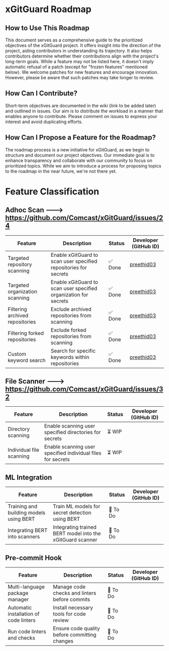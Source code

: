# xGitGuard Roadmap

## How to Use This Roadmap
This document serves as a comprehensive guide to the prioritized objectives of the xGitGuard project. It offers insight into the direction of the project, aiding contributors in understanding its trajectory. It also helps contributors determine whether their contributions align with the project's long-term goals. While a feature may not be listed here, it doesn't imply automatic refusal of a patch (except for "frozen features" mentioned below). We welcome patches for new features and encourage innovation. However, please be aware that such patches may take longer to review.

## How Can I Contribute?
Short-term objectives are documented in the wiki (link to be added later) and outlined in issues. Our aim is to distribute the workload in a manner that enables anyone to contribute. Please comment on issues to express your interest and avoid duplicating efforts.

## How Can I Propose a Feature for the Roadmap?
The roadmap process is a new initiative for xGitGuard, as we begin to structure and document our project objectives. Our immediate goal is to enhance transparency and collaborate with our community to focus on prioritized topics. While we aim to introduce a process for proposing topics to the roadmap in the near future, we're not there yet.

# Feature Classification 

## Adhoc Scan ---> https://github.com/Comcast/xGitGuard/issues/24

| Feature                   | Description                                             | Status | Developer (GitHub ID) |
|---------------------------|---------------------------------------------------------|--------|-----------------------|
| Targeted repository scanning | Enable xGitGuard to scan user specified repositories for secrets        | ✅ Done | [preethid03](https://github.com/preethid03) |
| Targeted organization scanning | Enable xGitGuard to scan user specified organization for secrets        | ✅ Done | [preethid03](https://github.com/preethid03) |
| Filtering archived repositories | Exclude archived repositories from scanning          | ✅ Done | [preethid03](https://github.com/preethid03) |
| Filtering forked repositories | Exclude forked repositories from scanning            | ✅ Done | [preethid03](https://github.com/preethid03) |
| Custom keyword search     | Search for specific keywords within repositories       | ✅ Done | [preethid03](https://github.com/preethid03) |

## File Scanner ---> https://github.com/Comcast/xGitGuard/issues/32

| Feature                   | Description                                             | Status | Developer (GitHub ID) |
|---------------------------|---------------------------------------------------------|--------|-----------------------|
| Directory scanning        | Enable scanning user specified directories for secrets                     | ⏳ WIP  | [](https://github.com/developer6) |
| Individual file scanning  | Enable scanning user specified individual files for secrets                | ⏳ WIP  | [](https://github.com/developer7) |

## ML Integration

| Feature                   | Description                                             | Status | Developer (GitHub ID) |
|---------------------------|---------------------------------------------------------|--------|-----------------------|
| Training and building models using BERT | Train ML models for secret detection using BERT            | 🚧 To Do | [](https://github.com/developer8) |
| Integrating BERT into scanners | Integrating trained BERT model into the xGitGuard scanner  | 🚧 To Do | [](https://github.com/developer9) |

## Pre-commit Hook

| Feature                   | Description                                             | Status | Developer (GitHub ID) |
|---------------------------|---------------------------------------------------------|--------|-----------------------|
| Multi-language package manager | Manage code checks and linters before commits       |  🚧 To Do | [](https://github.com/preethid030) |
| Automatic installation of code linters | Install necessary tools for code review             |  🚧 To Do  | [](https://github.com/preethid031) |
| Run code linters and checks | Ensure code quality before committing changes       |  🚧 To Do  | [](https://github.com/preethid032) |
